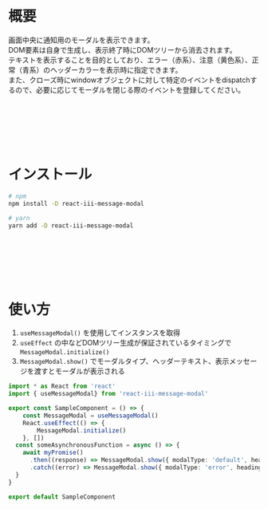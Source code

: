 # 概要
画面中央に通知用のモーダルを表示できます。  
DOM要素は自身で生成し、表示終了時にDOMツリーから消去されます。  
テキストを表示することを目的としており、エラー（赤系）、注意（黄色系）、正常（青系）のヘッダーカラーを表示時に指定できます。  
また、クローズ時にwindowオブジェクトに対して特定のイベントをdispatchするので、必要に応じてモーダルを閉じる際のイベントを登録してください。

<br>
<br>
<br>
<br>
<br>

# インストール
```bash
# npm
npm install -D react-iii-message-modal

# yarn
yarn add -D react-iii-message-modal
```

<br>
<br>
<br>
<br>
<br>

# 使い方
1. `useMessageModal()` を使用してインスタンスを取得
2. `useEffect` の中などDOMツリー生成が保証されているタイミングで `MessageModal.initialize()`
3. `MessageModal.show()` でモーダルタイプ、ヘッダーテキスト、表示メッセージを渡すとモーダルが表示される

```typescript
import * as React from 'react'
import { useMessageModal} from 'react-iii-message-modal'

export const SampleComponent = () => {
	const MessageModal = useMessageModal()
	React.useEffect(() => {
		MessageModal.initialize()
	}, [])
  const someAsynchronousFunction = async () => {
    await myPromise()
      .then((response) => MessageModal.show({ modalType: 'default', headingText: '成功', message: '成功しました。'})
      .catch((error) => MessageModal.show({ modalType: 'error', headingText: 'エラー', message: 'エラーが発生しました。'})
  }
}

export default SampleComponent
```
